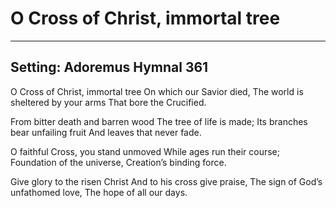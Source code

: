 # O Cross of Christ, immortal tree

***

## Setting: Adoremus Hymnal 361

O Cross of Christ, immortal tree
On which our Savior died,
The world is sheltered by your arms
That bore the Crucified.
 
From bitter death and barren wood
The tree of life is made;
Its branches bear unfailing fruit
And leaves that never fade.
 
O faithful Cross, you stand unmoved
While ages run their course;
Foundation of the universe,
Creation’s binding force.
 
Give glory to the risen Christ
And to his cross give praise,
The sign of God’s unfathomed love,
The hope of all our days.
